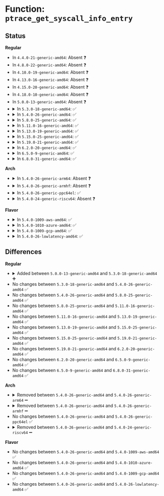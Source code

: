 # Function: <code>ptrace_get_syscall_info_entry</code>

## Status
<b>Regular</b>
<ul>
<li>
In <code>4.4.0-21-generic-amd64</code>: Absent ❓
</li>
<li>
In <code>4.8.0-22-generic-amd64</code>: Absent ❓
</li>
<li>
In <code>4.10.0-19-generic-amd64</code>: Absent ❓
</li>
<li>
In <code>4.13.0-16-generic-amd64</code>: Absent ❓
</li>
<li>
In <code>4.15.0-20-generic-amd64</code>: Absent ❓
</li>
<li>
In <code>4.18.0-10-generic-amd64</code>: Absent ❓
</li>
<li>
In <code>5.0.0-13-generic-amd64</code>: Absent ❓
</li>
<li>
<details>
<summary>In <code>5.3.0-18-generic-amd64</code>: ✅</summary>

```c
long unsigned int ptrace_get_syscall_info_entry(struct task_struct * child, struct pt_regs * regs, struct ptrace_syscall_info * info)
```

```json
{
  "name": "ptrace_get_syscall_info_entry",
  "collision_type": "Unique Static",
  "inline_type": "No",
  "funcs": [
    {
      "addr": 18446744071579527824,
      "name": "ptrace_get_syscall_info_entry",
      "external": false,
      "loc": "kernel/ptrace.c:904",
      "file": "kernel/ptrace.c",
      "inline": "seen, unknown",
      "caller_inline": [],
      "caller_func": [
        "kernel/ptrace.c:ptrace_get_syscall_info",
        "kernel/ptrace.c:ptrace_get_syscall_info"
      ]
    }
  ],
  "symbols": [
    {
      "addr": 18446744071579527824,
      "name": "ptrace_get_syscall_info_entry",
      "section": ".text",
      "bind": "STB_LOCAL",
      "size": 186
    }
  ]
}
```
</details>
</li>
<li>
<details>
<summary>In <code>5.4.0-26-generic-amd64</code>: ✅</summary>

```c
long unsigned int ptrace_get_syscall_info_entry(struct task_struct * child, struct pt_regs * regs, struct ptrace_syscall_info * info)
```

```json
{
  "name": "ptrace_get_syscall_info_entry",
  "collision_type": "Unique Static",
  "inline_type": "No",
  "funcs": [
    {
      "addr": 18446744071579553904,
      "name": "ptrace_get_syscall_info_entry",
      "external": false,
      "loc": "kernel/ptrace.c:909",
      "file": "kernel/ptrace.c",
      "inline": "seen, unknown",
      "caller_inline": [],
      "caller_func": [
        "kernel/ptrace.c:ptrace_get_syscall_info",
        "kernel/ptrace.c:ptrace_get_syscall_info"
      ]
    }
  ],
  "symbols": [
    {
      "addr": 18446744071579553904,
      "name": "ptrace_get_syscall_info_entry",
      "section": ".text",
      "bind": "STB_LOCAL",
      "size": 186
    }
  ]
}
```
</details>
</li>
<li>
<details>
<summary>In <code>5.8.0-25-generic-amd64</code>: ✅</summary>

```c
long unsigned int ptrace_get_syscall_info_entry(struct task_struct * child, struct pt_regs * regs, struct ptrace_syscall_info * info)
```

```json
{
  "name": "ptrace_get_syscall_info_entry",
  "collision_type": "Unique Static",
  "inline_type": "No",
  "funcs": [
    {
      "addr": 18446744071579585376,
      "name": "ptrace_get_syscall_info_entry",
      "external": false,
      "loc": "kernel/ptrace.c:909",
      "file": "kernel/ptrace.c",
      "inline": "seen, unknown",
      "caller_inline": [],
      "caller_func": [
        "kernel/ptrace.c:ptrace_get_syscall_info",
        "kernel/ptrace.c:ptrace_get_syscall_info"
      ]
    }
  ],
  "symbols": [
    {
      "addr": 18446744071579585376,
      "name": "ptrace_get_syscall_info_entry",
      "section": ".text",
      "bind": "STB_LOCAL",
      "size": 189
    }
  ]
}
```
</details>
</li>
<li>
<details>
<summary>In <code>5.11.0-16-generic-amd64</code>: ✅</summary>

```c
long unsigned int ptrace_get_syscall_info_entry(struct task_struct * child, struct pt_regs * regs, struct ptrace_syscall_info * info)
```

```json
{
  "name": "ptrace_get_syscall_info_entry",
  "collision_type": "Unique Static",
  "inline_type": "No",
  "funcs": [
    {
      "addr": 18446744071579565376,
      "name": "ptrace_get_syscall_info_entry",
      "external": false,
      "loc": "kernel/ptrace.c:903",
      "file": "kernel/ptrace.c",
      "inline": "seen, unknown",
      "caller_inline": [],
      "caller_func": [
        "kernel/ptrace.c:ptrace_get_syscall_info",
        "kernel/ptrace.c:ptrace_get_syscall_info"
      ]
    }
  ],
  "symbols": [
    {
      "addr": 18446744071579565376,
      "name": "ptrace_get_syscall_info_entry",
      "section": ".text",
      "bind": "STB_LOCAL",
      "size": 189
    }
  ]
}
```
</details>
</li>
<li>
<details>
<summary>In <code>5.13.0-19-generic-amd64</code>: ✅</summary>

```c
long unsigned int ptrace_get_syscall_info_entry(struct task_struct * child, struct pt_regs * regs, struct ptrace_syscall_info * info)
```

```json
{
  "name": "ptrace_get_syscall_info_entry",
  "collision_type": "Unique Static",
  "inline_type": "No",
  "funcs": [
    {
      "addr": 18446744071579570896,
      "name": "ptrace_get_syscall_info_entry",
      "external": false,
      "loc": "kernel/ptrace.c:938",
      "file": "kernel/ptrace.c",
      "inline": "seen, unknown",
      "caller_inline": [],
      "caller_func": [
        "kernel/ptrace.c:ptrace_get_syscall_info",
        "kernel/ptrace.c:ptrace_get_syscall_info"
      ]
    }
  ],
  "symbols": [
    {
      "addr": 18446744071579570896,
      "name": "ptrace_get_syscall_info_entry",
      "section": ".text",
      "bind": "STB_LOCAL",
      "size": 185
    }
  ]
}
```
</details>
</li>
<li>
<details>
<summary>In <code>5.15.0-25-generic-amd64</code>: ✅</summary>

```c
long unsigned int ptrace_get_syscall_info_entry(struct task_struct * child, struct pt_regs * regs, struct ptrace_syscall_info * info)
```

```json
{
  "name": "ptrace_get_syscall_info_entry",
  "collision_type": "Unique Static",
  "inline_type": "No",
  "funcs": [
    {
      "addr": 18446744071579645312,
      "name": "ptrace_get_syscall_info_entry",
      "external": false,
      "loc": "kernel/ptrace.c:938",
      "file": "kernel/ptrace.c",
      "inline": "seen, unknown",
      "caller_inline": [],
      "caller_func": [
        "kernel/ptrace.c:ptrace_get_syscall_info",
        "kernel/ptrace.c:ptrace_get_syscall_info"
      ]
    }
  ],
  "symbols": [
    {
      "addr": 18446744071579645312,
      "name": "ptrace_get_syscall_info_entry",
      "section": ".text",
      "bind": "STB_LOCAL",
      "size": 227
    }
  ]
}
```
</details>
</li>
<li>
<details>
<summary>In <code>5.19.0-21-generic-amd64</code>: ✅</summary>

```c
long unsigned int ptrace_get_syscall_info_entry(struct task_struct * child, struct pt_regs * regs, struct ptrace_syscall_info * info)
```

```json
{
  "name": "ptrace_get_syscall_info_entry",
  "collision_type": "Unique Static",
  "inline_type": "No",
  "funcs": [
    {
      "addr": 18446744071579741408,
      "name": "ptrace_get_syscall_info_entry",
      "external": false,
      "loc": "kernel/ptrace.c:937",
      "file": "kernel/ptrace.c",
      "inline": "seen, unknown",
      "caller_inline": [],
      "caller_func": [
        "kernel/ptrace.c:ptrace_get_syscall_info",
        "kernel/ptrace.c:ptrace_get_syscall_info"
      ]
    }
  ],
  "symbols": [
    {
      "addr": 18446744071579741408,
      "name": "ptrace_get_syscall_info_entry",
      "section": ".text",
      "bind": "STB_LOCAL",
      "size": 245
    }
  ]
}
```
</details>
</li>
<li>
<details>
<summary>In <code>6.2.0-20-generic-amd64</code>: ✅</summary>

```c
long unsigned int ptrace_get_syscall_info_entry(struct task_struct * child, struct pt_regs * regs, struct ptrace_syscall_info * info)
```

```json
{
  "name": "ptrace_get_syscall_info_entry",
  "collision_type": "Unique Static",
  "inline_type": "No",
  "funcs": [
    {
      "addr": 18446744071579872784,
      "name": "ptrace_get_syscall_info_entry",
      "external": false,
      "loc": "kernel/ptrace.c:937",
      "file": "kernel/ptrace.c",
      "inline": "seen, unknown",
      "caller_inline": [],
      "caller_func": [
        "kernel/ptrace.c:ptrace_get_syscall_info",
        "kernel/ptrace.c:ptrace_get_syscall_info"
      ]
    }
  ],
  "symbols": [
    {
      "addr": 18446744071579872784,
      "name": "ptrace_get_syscall_info_entry",
      "section": ".text",
      "bind": "STB_LOCAL",
      "size": 245
    }
  ]
}
```
</details>
</li>
<li>
<details>
<summary>In <code>6.5.0-9-generic-amd64</code>: ✅</summary>

```c
long unsigned int ptrace_get_syscall_info_entry(struct task_struct * child, struct pt_regs * regs, struct ptrace_syscall_info * info)
```

```json
{
  "name": "ptrace_get_syscall_info_entry",
  "collision_type": "Unique Static",
  "inline_type": "No",
  "funcs": [
    {
      "addr": 18446744071579920944,
      "name": "ptrace_get_syscall_info_entry",
      "external": false,
      "loc": "kernel/ptrace.c:938",
      "file": "kernel/ptrace.c",
      "inline": "seen, unknown",
      "caller_inline": [],
      "caller_func": [
        "kernel/ptrace.c:ptrace_get_syscall_info",
        "kernel/ptrace.c:ptrace_get_syscall_info"
      ]
    }
  ],
  "symbols": [
    {
      "addr": 18446744071579920944,
      "name": "ptrace_get_syscall_info_entry",
      "section": ".text",
      "bind": "STB_LOCAL",
      "size": 291
    }
  ]
}
```
</details>
</li>
<li>
<details>
<summary>In <code>6.8.0-31-generic-amd64</code>: ✅</summary>

```c
long unsigned int ptrace_get_syscall_info_entry(struct task_struct * child, struct pt_regs * regs, struct ptrace_syscall_info * info)
```

```json
{
  "name": "ptrace_get_syscall_info_entry",
  "collision_type": "Unique Static",
  "inline_type": "No",
  "funcs": [
    {
      "addr": 18446744071579960192,
      "name": "ptrace_get_syscall_info_entry",
      "external": false,
      "loc": "kernel/ptrace.c:921",
      "file": "kernel/ptrace.c",
      "inline": "seen, unknown",
      "caller_inline": [],
      "caller_func": [
        "kernel/ptrace.c:ptrace_get_syscall_info",
        "kernel/ptrace.c:ptrace_get_syscall_info"
      ]
    }
  ],
  "symbols": [
    {
      "addr": 18446744071579960192,
      "name": "ptrace_get_syscall_info_entry",
      "section": ".text",
      "bind": "STB_LOCAL",
      "size": 291
    }
  ]
}
```
</details>
</li>
</ul>
<b>Arch</b>
<ul>
<li>
<details>
<summary>In <code>5.4.0-26-generic-arm64</code>: Absent ❓</summary>

```json
{
  "name": "ptrace_get_syscall_info_entry",
  "collision_type": "Unique Static",
  "inline_type": "Selective",
  "funcs": [
    {
      "addr": 18446603336490707692,
      "name": "ptrace_get_syscall_info_entry",
      "external": false,
      "loc": "kernel/ptrace.c:909",
      "file": "kernel/ptrace.c",
      "inline": "not declared, inlined",
      "caller_inline": [
        "kernel/ptrace.c:ptrace_get_syscall_info_seccomp"
      ],
      "caller_func": [
        "kernel/ptrace.c:ptrace_get_syscall_info"
      ]
    }
  ],
  "symbols": [
    {
      "addr": 18446603336490707840,
      "name": "ptrace_get_syscall_info_entry.isra.0",
      "section": ".text",
      "bind": "STB_LOCAL",
      "size": 172
    }
  ]
}
```
</details>
</li>
<li>
<details>
<summary>In <code>5.4.0-26-generic-armhf</code>: Absent ❓</summary>

```json
{
  "name": "ptrace_get_syscall_info_entry",
  "collision_type": "Unique Static",
  "inline_type": "Full",
  "funcs": [
    {
      "addr": 3224771028,
      "name": "ptrace_get_syscall_info_entry",
      "external": false,
      "loc": "kernel/ptrace.c:909",
      "file": "kernel/ptrace.c",
      "inline": "not declared, inlined",
      "caller_inline": [
        "kernel/ptrace.c:ptrace_get_syscall_info",
        "kernel/ptrace.c:ptrace_get_syscall_info"
      ],
      "caller_func": []
    }
  ],
  "symbols": []
}
```
</details>
</li>
<li>
<details>
<summary>In <code>5.4.0-26-generic-ppc64el</code>: ✅</summary>

```c
long unsigned int ptrace_get_syscall_info_entry(struct task_struct * child, struct pt_regs * regs, struct ptrace_syscall_info * info)
```

```json
{
  "name": "ptrace_get_syscall_info_entry",
  "collision_type": "Unique Static",
  "inline_type": "No",
  "funcs": [
    {
      "addr": 13835058055283531024,
      "name": "ptrace_get_syscall_info_entry",
      "external": false,
      "loc": "kernel/ptrace.c:909",
      "file": "kernel/ptrace.c",
      "inline": "seen, unknown",
      "caller_inline": [],
      "caller_func": [
        "kernel/ptrace.c:ptrace_get_syscall_info",
        "kernel/ptrace.c:ptrace_get_syscall_info"
      ]
    }
  ],
  "symbols": [
    {
      "addr": 13835058055283531024,
      "name": "ptrace_get_syscall_info_entry",
      "section": ".text",
      "bind": "STB_LOCAL",
      "size": 252
    }
  ]
}
```
</details>
</li>
<li>
<details>
<summary>In <code>5.4.0-24-generic-riscv64</code>: Absent ❓</summary>

```json
{
  "name": "ptrace_get_syscall_info_entry",
  "collision_type": "Unique Static",
  "inline_type": "Selective",
  "funcs": [
    {
      "addr": 18446743936271431578,
      "name": "ptrace_get_syscall_info_entry",
      "external": false,
      "loc": "kernel/ptrace.c:909",
      "file": "kernel/ptrace.c",
      "inline": "not declared, inlined",
      "caller_inline": [],
      "caller_func": [
        "kernel/ptrace.c:ptrace_get_syscall_info",
        "kernel/ptrace.c:ptrace_get_syscall_info"
      ]
    }
  ],
  "symbols": [
    {
      "addr": 18446743936271431578,
      "name": "ptrace_get_syscall_info_entry.isra.0",
      "section": ".text",
      "bind": "STB_LOCAL",
      "size": 116
    }
  ]
}
```
</details>
</li>
</ul>
<b>Flavor</b>
<ul>
<li>
<details>
<summary>In <code>5.4.0-1009-aws-amd64</code>: ✅</summary>

```c
long unsigned int ptrace_get_syscall_info_entry(struct task_struct * child, struct pt_regs * regs, struct ptrace_syscall_info * info)
```

```json
{
  "name": "ptrace_get_syscall_info_entry",
  "collision_type": "Unique Static",
  "inline_type": "No",
  "funcs": [
    {
      "addr": 18446744071579530208,
      "name": "ptrace_get_syscall_info_entry",
      "external": false,
      "loc": "kernel/ptrace.c:909",
      "file": "kernel/ptrace.c",
      "inline": "seen, unknown",
      "caller_inline": [],
      "caller_func": [
        "kernel/ptrace.c:ptrace_get_syscall_info",
        "kernel/ptrace.c:ptrace_get_syscall_info"
      ]
    }
  ],
  "symbols": [
    {
      "addr": 18446744071579530208,
      "name": "ptrace_get_syscall_info_entry",
      "section": ".text",
      "bind": "STB_LOCAL",
      "size": 186
    }
  ]
}
```
</details>
</li>
<li>
<details>
<summary>In <code>5.4.0-1010-azure-amd64</code>: ✅</summary>

```c
long unsigned int ptrace_get_syscall_info_entry(struct task_struct * child, struct pt_regs * regs, struct ptrace_syscall_info * info)
```

```json
{
  "name": "ptrace_get_syscall_info_entry",
  "collision_type": "Unique Static",
  "inline_type": "No",
  "funcs": [
    {
      "addr": 18446744071579459008,
      "name": "ptrace_get_syscall_info_entry",
      "external": false,
      "loc": "kernel/ptrace.c:909",
      "file": "kernel/ptrace.c",
      "inline": "seen, unknown",
      "caller_inline": [],
      "caller_func": [
        "kernel/ptrace.c:ptrace_get_syscall_info",
        "kernel/ptrace.c:ptrace_get_syscall_info"
      ]
    }
  ],
  "symbols": [
    {
      "addr": 18446744071579459008,
      "name": "ptrace_get_syscall_info_entry",
      "section": ".text",
      "bind": "STB_LOCAL",
      "size": 186
    }
  ]
}
```
</details>
</li>
<li>
<details>
<summary>In <code>5.4.0-1009-gcp-amd64</code>: ✅</summary>

```c
long unsigned int ptrace_get_syscall_info_entry(struct task_struct * child, struct pt_regs * regs, struct ptrace_syscall_info * info)
```

```json
{
  "name": "ptrace_get_syscall_info_entry",
  "collision_type": "Unique Static",
  "inline_type": "No",
  "funcs": [
    {
      "addr": 18446744071579527488,
      "name": "ptrace_get_syscall_info_entry",
      "external": false,
      "loc": "kernel/ptrace.c:909",
      "file": "kernel/ptrace.c",
      "inline": "seen, unknown",
      "caller_inline": [],
      "caller_func": [
        "kernel/ptrace.c:ptrace_get_syscall_info",
        "kernel/ptrace.c:ptrace_get_syscall_info"
      ]
    }
  ],
  "symbols": [
    {
      "addr": 18446744071579527488,
      "name": "ptrace_get_syscall_info_entry",
      "section": ".text",
      "bind": "STB_LOCAL",
      "size": 186
    }
  ]
}
```
</details>
</li>
<li>
<details>
<summary>In <code>5.4.0-26-lowlatency-amd64</code>: ✅</summary>

```c
long unsigned int ptrace_get_syscall_info_entry(struct task_struct * child, struct pt_regs * regs, struct ptrace_syscall_info * info)
```

```json
{
  "name": "ptrace_get_syscall_info_entry",
  "collision_type": "Unique Static",
  "inline_type": "No",
  "funcs": [
    {
      "addr": 18446744071579560592,
      "name": "ptrace_get_syscall_info_entry",
      "external": false,
      "loc": "kernel/ptrace.c:909",
      "file": "kernel/ptrace.c",
      "inline": "seen, unknown",
      "caller_inline": [],
      "caller_func": [
        "kernel/ptrace.c:ptrace_get_syscall_info",
        "kernel/ptrace.c:ptrace_get_syscall_info"
      ]
    }
  ],
  "symbols": [
    {
      "addr": 18446744071579560592,
      "name": "ptrace_get_syscall_info_entry",
      "section": ".text",
      "bind": "STB_LOCAL",
      "size": 186
    }
  ]
}
```
</details>
</li>
</ul>

## Differences
<b>Regular</b>
<ul>
<li>
<details>
<summary>Added between <code>5.0.0-13-generic-amd64</code> and <code>5.3.0-18-generic-amd64</code> ➕</summary>

```c
long unsigned int ptrace_get_syscall_info_entry(struct task_struct * child, struct pt_regs * regs, struct ptrace_syscall_info * info)
```
</details>
</li>
<li>
No changes between <code>5.3.0-18-generic-amd64</code> and <code>5.4.0-26-generic-amd64</code> ✅
</li>
<li>
No changes between <code>5.4.0-26-generic-amd64</code> and <code>5.8.0-25-generic-amd64</code> ✅
</li>
<li>
No changes between <code>5.8.0-25-generic-amd64</code> and <code>5.11.0-16-generic-amd64</code> ✅
</li>
<li>
No changes between <code>5.11.0-16-generic-amd64</code> and <code>5.13.0-19-generic-amd64</code> ✅
</li>
<li>
No changes between <code>5.13.0-19-generic-amd64</code> and <code>5.15.0-25-generic-amd64</code> ✅
</li>
<li>
No changes between <code>5.15.0-25-generic-amd64</code> and <code>5.19.0-21-generic-amd64</code> ✅
</li>
<li>
No changes between <code>5.19.0-21-generic-amd64</code> and <code>6.2.0-20-generic-amd64</code> ✅
</li>
<li>
No changes between <code>6.2.0-20-generic-amd64</code> and <code>6.5.0-9-generic-amd64</code> ✅
</li>
<li>
No changes between <code>6.5.0-9-generic-amd64</code> and <code>6.8.0-31-generic-amd64</code> ✅
</li>
</ul>
<b>Arch</b>
<ul>
<li>
<details>
<summary>Removed between <code>5.4.0-26-generic-amd64</code> and <code>5.4.0-26-generic-arm64</code> ➖</summary>

```c
long unsigned int ptrace_get_syscall_info_entry(struct task_struct * child, struct pt_regs * regs, struct ptrace_syscall_info * info)
```
</details>
</li>
<li>
<details>
<summary>Removed between <code>5.4.0-26-generic-amd64</code> and <code>5.4.0-26-generic-armhf</code> ➖</summary>

```c
long unsigned int ptrace_get_syscall_info_entry(struct task_struct * child, struct pt_regs * regs, struct ptrace_syscall_info * info)
```
</details>
</li>
<li>
No changes between <code>5.4.0-26-generic-amd64</code> and <code>5.4.0-26-generic-ppc64el</code> ✅
</li>
<li>
<details>
<summary>Removed between <code>5.4.0-26-generic-amd64</code> and <code>5.4.0-24-generic-riscv64</code> ➖</summary>

```c
long unsigned int ptrace_get_syscall_info_entry(struct task_struct * child, struct pt_regs * regs, struct ptrace_syscall_info * info)
```
</details>
</li>
</ul>
<b>Flavor</b>
<ul>
<li>
No changes between <code>5.4.0-26-generic-amd64</code> and <code>5.4.0-1009-aws-amd64</code> ✅
</li>
<li>
No changes between <code>5.4.0-26-generic-amd64</code> and <code>5.4.0-1010-azure-amd64</code> ✅
</li>
<li>
No changes between <code>5.4.0-26-generic-amd64</code> and <code>5.4.0-1009-gcp-amd64</code> ✅
</li>
<li>
No changes between <code>5.4.0-26-generic-amd64</code> and <code>5.4.0-26-lowlatency-amd64</code> ✅
</li>
</ul>
